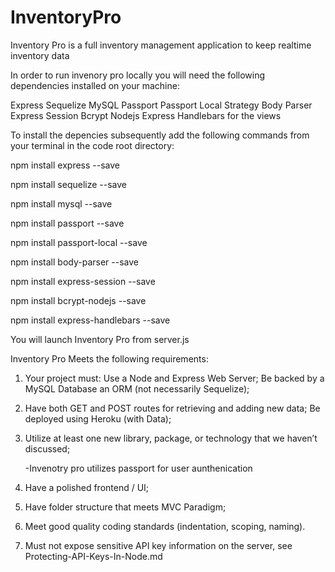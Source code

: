 # InventoryPro
Inventory Pro is a full inventory management application to keep realtime inventory data

In order to run invenory pro locally you will need the following dependencies installed on your machine:

Express
Sequelize
MySQL
Passport
Passport Local Strategy
Body Parser
Express Session
Bcrypt Nodejs
Express Handlebars for the views 

To install the depencies subsequently add the following commands from your terminal in the code root directory:

npm install express --save
 
npm install sequelize --save
 
npm install mysql --save
 
npm install passport --save
 
npm install passport-local --save
 
npm install body-parser --save
 
npm install express-session --save
 
npm install bcrypt-nodejs --save
 
npm install express-handlebars --save


You will launch Inventory Pro from server.js 


Inventory Pro Meets the following requirements:

1. Your project must: Use a Node and Express Web Server; Be backed by a MySQL Database an ORM (not necessarily Sequelize); 

2. Have both GET and POST routes for retrieving and adding new data; Be deployed using Heroku (with Data); 

3. Utilize at least one new library, package, or technology that we haven’t discussed;
    
    -Invenotry pro utilizes passport for user aunthenication

4. Have a polished frontend / UI; 
 
5. Have folder structure that meets MVC Paradigm;

 
6. Meet good quality coding standards (indentation, scoping, naming).
  
 7. Must not expose sensitive API key information on the server, see Protecting-API-Keys-In-Node.md
    
